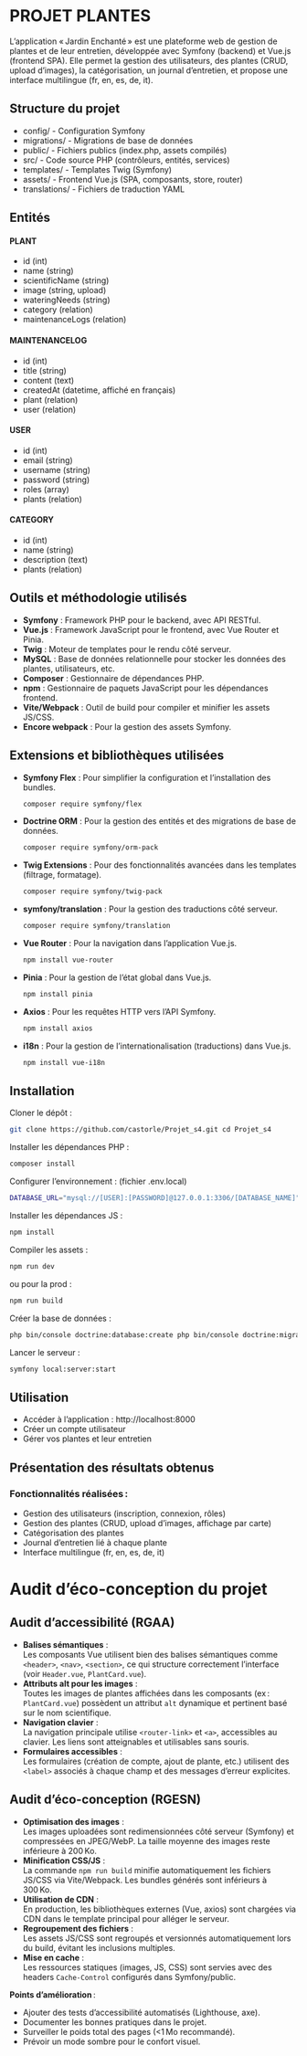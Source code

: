 # PROJET PLANTES

L’application « Jardin Enchanté » est une plateforme web de gestion de plantes et de leur entretien, développée avec Symfony (backend) et Vue.js (frontend SPA). Elle permet la gestion des utilisateurs, des plantes (CRUD, upload d’images), la catégorisation, un journal d’entretien, et propose une interface multilingue (fr, en, es, de, it).

## Structure du projet

- config/ - Configuration Symfony 
- migrations/ - Migrations de base de données 
- public/ - Fichiers publics (index.php, assets compilés) 
- src/ - Code source PHP (contrôleurs, entités, services) 
- templates/ - Templates Twig (Symfony) 
- assets/ - Frontend Vue.js (SPA, composants, store, router) 
- translations/ - Fichiers de traduction YAML

## Entités

#### PLANT
- id (int)
- name (string)
- scientificName (string)
- image (string, upload)
- wateringNeeds (string)
- category (relation)
- maintenanceLogs (relation)

#### MAINTENANCELOG
- id (int)
- title (string)
- content (text)
- createdAt (datetime, affiché en français)
- plant (relation)
- user (relation)

#### USER
- id (int)
- email (string)
- username (string)
- password (string)
- roles (array)
- plants (relation)

#### CATEGORY
- id (int)
- name (string)
- description (text)
- plants (relation)

## Outils et méthodologie utilisés
- **Symfony** : Framework PHP pour le backend, avec API RESTful.
- **Vue.js** : Framework JavaScript pour le frontend, avec Vue Router et Pinia.
- **Twig** : Moteur de templates pour le rendu côté serveur.
- **MySQL** : Base de données relationnelle pour stocker les données des plantes, utilisateurs, etc.
- **Composer** : Gestionnaire de dépendances PHP.
- **npm** : Gestionnaire de paquets JavaScript pour les dépendances frontend.
- **Vite/Webpack** : Outil de build pour compiler et minifier les assets JS/CSS.
- **Encore webpack** : Pour la gestion des assets Symfony.

## Extensions et bibliothèques utilisées
- **Symfony Flex** : Pour simplifier la configuration et l’installation des bundles.
  ```bash
  composer require symfony/flex
  ```
- **Doctrine ORM** : Pour la gestion des entités et des migrations de base de données.
  ```bash
  composer require symfony/orm-pack
  ```
- **Twig Extensions** : Pour des fonctionnalités avancées dans les templates (filtrage, formatage).
    ```bash
    composer require symfony/twig-pack
    ```
- **symfony/translation** : Pour la gestion des traductions côté serveur.
  ```bash
  composer require symfony/translation
  ```
- **Vue Router** : Pour la navigation dans l’application Vue.js.
  ```bash
  npm install vue-router
  ```
- **Pinia** : Pour la gestion de l’état global dans Vue.js.
    ```bash
    npm install pinia
    ```
- **Axios** : Pour les requêtes HTTP vers l’API Symfony.
  ```bash
  npm install axios
  ```
- **i18n** : Pour la gestion de l’internationalisation (traductions) dans Vue.js.
  ```bash
  npm install vue-i18n
  ```


## Installation
Cloner le dépôt : 
```bash
git clone https://github.com/castorle/Projet_s4.git cd Projet_s4
```

Installer les dépendances PHP : 
```bash
composer install
```

Configurer l’environnement : (fichier .env.local) 
```bash
DATABASE_URL="mysql://[USER]:[PASSWORD]@127.0.0.1:3306/[DATABASE_NAME]"
```

Installer les dépendances JS :
```bash
npm install
```

Compiler les assets :
```bash
npm run dev
```

ou pour la prod :
```bash
npm run build
```

Créer la base de données :
```bash
php bin/console doctrine:database:create php bin/console doctrine:migrations:migrate
```

Lancer le serveur :
```bash
symfony local:server:start
```

## Utilisation
- Accéder à l’application : http://localhost:8000
- Créer un compte utilisateur
- Gérer vos plantes et leur entretien

## Présentation des résultats obtenus
### Fonctionnalités réalisées :
- Gestion des utilisateurs (inscription, connexion, rôles)
- Gestion des plantes (CRUD, upload d’images, affichage par carte)
- Catégorisation des plantes
- Journal d’entretien lié à chaque plante
- Interface multilingue (fr, en, es, de, it)

# Audit d’éco-conception du projet

## Audit d’accessibilité (RGAA)

- **Balises sémantiques** :  
  Les composants Vue utilisent bien des balises sémantiques comme `<header>`, `<nav>`, `<section>`, ce qui structure correctement l’interface (voir `Header.vue`, `PlantCard.vue`).
- **Attributs alt pour les images** :  
  Toutes les images de plantes affichées dans les composants (ex : `PlantCard.vue`) possèdent un attribut `alt` dynamique et pertinent basé sur le nom scientifique.
- **Navigation clavier** :  
  La navigation principale utilise `<router-link>` et `<a>`, accessibles au clavier. Les liens sont atteignables et utilisables sans souris.
- **Formulaires accessibles** :  
  Les formulaires (création de compte, ajout de plante, etc.) utilisent des `<label>` associés à chaque champ et des messages d’erreur explicites.

## Audit d’éco-conception (RGESN)

- **Optimisation des images** :  
  Les images uploadées sont redimensionnées côté serveur (Symfony) et compressées en JPEG/WebP. La taille moyenne des images reste inférieure à 200 Ko.
- **Minification CSS/JS** :  
  La commande `npm run build` minifie automatiquement les fichiers JS/CSS via Vite/Webpack. Les bundles générés sont inférieurs à 300 Ko.
- **Utilisation de CDN** :  
  En production, les bibliothèques externes (Vue, axios) sont chargées via CDN dans le template principal pour alléger le serveur.
- **Regroupement des fichiers** :  
  Les assets JS/CSS sont regroupés et versionnés automatiquement lors du build, évitant les inclusions multiples.
- **Mise en cache** :  
  Les ressources statiques (images, JS, CSS) sont servies avec des headers `Cache-Control` configurés dans Symfony/public.

**Points d’amélioration** :  
- Ajouter des tests d’accessibilité automatisés (Lighthouse, axe).  
- Documenter les bonnes pratiques dans le projet.  
- Surveiller le poids total des pages (<1 Mo recommandé).  
- Prévoir un mode sombre pour le confort visuel.